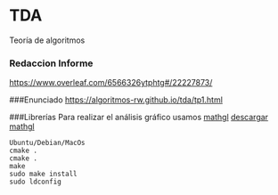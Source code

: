 # TDA
Teoría de algoritmos 

### Redaccion Informe
https://www.overleaf.com/6566326ytphtg#/22227873/

###Enunciado
  https://algoritmos-rw.github.io/tda/tp1.html

###Librerías
Para realizar el análisis gráfico usamos [mathgl](http://mathgl.sourceforge.net/doc_en/Main.html)
[descargar mathgl](https://sourceforge.net/projects/mathgl/)
```	
Ubuntu/Debian/MacOs
cmake .
cmake .
make
sudo make install
sudo ldconfig
```
